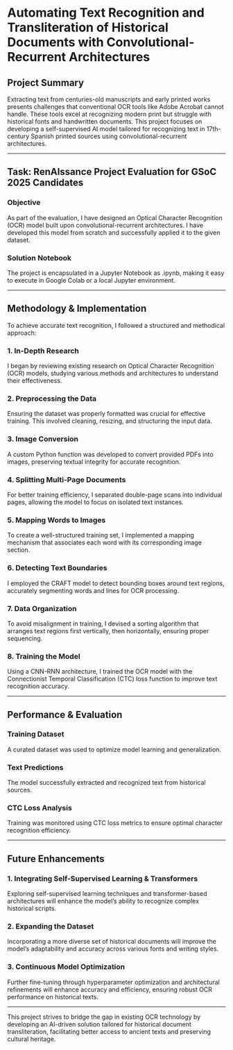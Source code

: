# Automating Text Recognition and Transliteration of Historical Documents with Convolutional-Recurrent Architectures

## Project Summary
Extracting text from centuries-old manuscripts and early printed works presents challenges that conventional OCR tools like Adobe Acrobat cannot handle. These tools excel at recognizing modern print but struggle with historical fonts and handwritten documents. This project focuses on developing a self-supervised AI model tailored for recognizing text in 17th-century Spanish printed sources using convolutional-recurrent architectures.

---

## Task: RenAIssance Project Evaluation for GSoC 2025 Candidates

### Objective
As part of the evaluation, I have designed an Optical Character Recognition (OCR) model built upon convolutional-recurrent architectures. I have developed this model from scratch and successfully applied it to the given dataset.

### Solution Notebook
The project is encapsulated in a Jupyter Notebook as .ipynb, making it easy to execute in Google Colab or a local Jupyter environment.

---

## Methodology & Implementation
To achieve accurate text recognition, I followed a structured and methodical approach:

### 1. In-Depth Research
I began by reviewing existing research on Optical Character Recognition (OCR) models, studying various methods and architectures to understand their effectiveness.

### 2. Preprocessing the Data
Ensuring the dataset was properly formatted was crucial for effective training. This involved cleaning, resizing, and structuring the input data.

### 3. Image Conversion
A custom Python function was developed to convert provided PDFs into images, preserving textual integrity for accurate recognition.

### 4. Splitting Multi-Page Documents
For better training efficiency, I separated double-page scans into individual pages, allowing the model to focus on isolated text instances.

### 5. Mapping Words to Images
To create a well-structured training set, I implemented a mapping mechanism that associates each word with its corresponding image section.

### 6. Detecting Text Boundaries
I employed the CRAFT model to detect bounding boxes around text regions, accurately segmenting words and lines for OCR processing.

### 7. Data Organization
To avoid misalignment in training, I devised a sorting algorithm that arranges text regions first vertically, then horizontally, ensuring proper sequencing.

### 8. Training the Model
Using a CNN-RNN architecture, I trained the OCR model with the Connectionist Temporal Classification (CTC) loss function to improve text recognition accuracy.

---

## Performance & Evaluation
### Training Dataset
A curated dataset was used to optimize model learning and generalization.

### Text Predictions
The model successfully extracted and recognized text from historical sources.

### CTC Loss Analysis
Training was monitored using CTC loss metrics to ensure optimal character recognition efficiency.

---

## Future Enhancements

### 1. Integrating Self-Supervised Learning & Transformers
Exploring self-supervised learning techniques and transformer-based architectures will enhance the model’s ability to recognize complex historical scripts.

### 2. Expanding the Dataset
Incorporating a more diverse set of historical documents will improve the model’s adaptability and accuracy across various fonts and writing styles.

### 3. Continuous Model Optimization
Further fine-tuning through hyperparameter optimization and architectural refinements will enhance accuracy and efficiency, ensuring robust OCR performance on historical texts.

---

This project strives to bridge the gap in existing OCR technology by developing an AI-driven solution tailored for historical document transliteration, facilitating better access to ancient texts and preserving cultural heritage.

